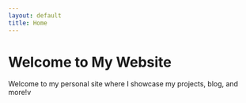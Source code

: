 ```yaml
---
layout: default
title: Home
---
```


# Welcome to My Website
Welcome to my personal site where I showcase my projects, blog, and more!v
